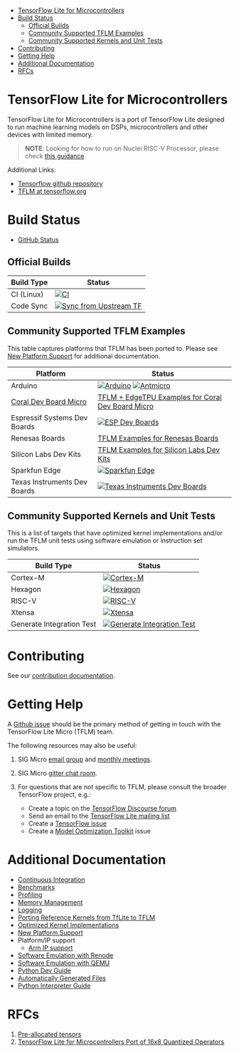 <!--ts-->
   * [TensorFlow Lite for Microcontrollers](#tensorflow-lite-for-microcontrollers)
   * [Build Status](#build-status)
      * [Official Builds](#official-builds)
      * [Community Supported TFLM Examples](#community-supported-tflm-examples)
      * [Community Supported Kernels and Unit Tests](#community-supported-kernels-and-unit-tests)
   * [Contributing](#contributing)
   * [Getting Help](#getting-help)
   * [Additional Documentation](#additional-documentation)
   * [RFCs](#rfcs)

<!-- Added by: advaitjain, at: Mon 04 Oct 2021 11:23:57 AM PDT -->

<!--te-->

# TensorFlow Lite for Microcontrollers

TensorFlow Lite for Microcontrollers is a port of TensorFlow Lite designed to
run machine learning models on DSPs, microcontrollers and other devices with
limited memory.

> **NOTE**: Looking for how to run on Nuclei RISC-V Processor, please check [this guidance](tensorflow/lite/micro/nuclei_evalsoc/README.md)

Additional Links:
 * [Tensorflow github repository](https://github.com/tensorflow/tensorflow/)
 * [TFLM at tensorflow.org](https://www.tensorflow.org/lite/microcontrollers)

# Build Status

 * [GitHub Status](https://www.githubstatus.com/)

## Official Builds

Build Type       |    Status     |
-----------      | --------------|
CI (Linux)       | [![CI](https://github.com/tensorflow/tflite-micro/actions/workflows/run_ci.yml/badge.svg)](https://github.com/tensorflow/tflite-micro/actions/workflows/run_ci.yml) |
Code Sync        | [![Sync from Upstream TF](https://github.com/tensorflow/tflite-micro/actions/workflows/sync.yml/badge.svg)](https://github.com/tensorflow/tflite-micro/actions/workflows/sync.yml) |


## Community Supported TFLM Examples
This table captures platforms that TFLM has been ported to. Please see
[New Platform Support](tensorflow/lite/micro/docs/new_platform_support.md) for
additional documentation.

Platform      |    Status     |
-----------     | --------------|
Arduino         | [![Arduino](https://github.com/tensorflow/tflite-micro-arduino-examples/actions/workflows/ci.yml/badge.svg)](https://github.com/tensorflow/tflite-micro-arduino-examples/actions/workflows/ci.yml) [![Antmicro](https://github.com/antmicro/tensorflow-arduino-examples/actions/workflows/test_examples.yml/badge.svg)](https://github.com/antmicro/tensorflow-arduino-examples/actions/workflows/test_examples.yml) |
[Coral Dev Board Micro](https://coral.ai/products/dev-board-micro) | [TFLM + EdgeTPU Examples for Coral Dev Board Micro](https://github.com/google-coral/coralmicro) |
Espressif Systems Dev Boards  | [![ESP Dev Boards](https://github.com/espressif/tflite-micro-esp-examples/actions/workflows/ci.yml/badge.svg)](https://github.com/espressif/tflite-micro-esp-examples/actions/workflows/ci.yml) |
Renesas Boards | [TFLM Examples for Renesas Boards](https://github.com/renesas/tflite-micro-renesas) |
Silicon Labs Dev Kits        | [TFLM Examples for Silicon Labs Dev Kits](https://github.com/SiliconLabs/tflite-micro-efr32-examples)
Sparkfun Edge   | [![Sparkfun Edge](https://github.com/advaitjain/tflite-micro-sparkfun-edge-examples/actions/workflows/ci.yml/badge.svg?event=schedule)](https://github.com/advaitjain/tflite-micro-sparkfun-edge-examples/actions/workflows/ci.yml)
Texas Instruments Dev Boards | [![Texas Instruments Dev Boards](https://github.com/TexasInstruments/tensorflow-lite-micro-examples/actions/workflows/ci.yml/badge.svg?event=status)](https://github.com/TexasInstruments/tensorflow-lite-micro-examples/actions/workflows/ci.yml)


## Community Supported Kernels and Unit Tests
This is a list of targets that have optimized kernel implementations and/or run
the TFLM unit tests using software emulation or instruction set simulators.

Build Type      |    Status     |
-----------     | --------------|
Cortex-M        | [![Cortex-M](https://github.com/tensorflow/tflite-micro/actions/workflows/cortex_m.yml/badge.svg)](https://github.com/tensorflow/tflite-micro/actions/workflows/cortex_m.yml) |
Hexagon         | [![Hexagon](https://github.com/tensorflow/tflite-micro/actions/workflows/run_hexagon.yml/badge.svg)](https://github.com/tensorflow/tflite-micro/actions/workflows/run_hexagon.yml) |
RISC-V          | [![RISC-V](https://github.com/tensorflow/tflite-micro/actions/workflows/riscv.yml/badge.svg)](https://github.com/tensorflow/tflite-micro/actions/workflows/riscv.yml) |
Xtensa          | [![Xtensa](https://github.com/tensorflow/tflite-micro/actions/workflows/run_xtensa.yml/badge.svg)](https://github.com/tensorflow/tflite-micro/actions/workflows/run_xtensa.yml) |
Generate Integration Test          | [![Generate Integration Test](https://github.com/tensorflow/tflite-micro/actions/workflows/generate_integration_tests.yml/badge.svg)](https://github.com/tensorflow/tflite-micro/actions/workflows/generate_integration_tests.yml) |


# Contributing
See our [contribution documentation](CONTRIBUTING.md).

# Getting Help

A [Github issue](https://github.com/tensorflow/tflite-micro/issues/new/choose)
should be the primary method of getting in touch with the TensorFlow Lite Micro
(TFLM) team.

The following resources may also be useful:

1.  SIG Micro [email group](https://groups.google.com/a/tensorflow.org/g/micro)
    and
    [monthly meetings](http://doc/1YHq9rmhrOUdcZnrEnVCWvd87s2wQbq4z17HbeRl-DBc).

1.  SIG Micro [gitter chat room](https://gitter.im/tensorflow/sig-micro).

1. For questions that are not specific to TFLM, please consult the broader TensorFlow project, e.g.:
   * Create a topic on the [TensorFlow Discourse forum](https://discuss.tensorflow.org)
   * Send an email to the [TensorFlow Lite mailing list](https://groups.google.com/a/tensorflow.org/g/tflite)
   * Create a [TensorFlow issue](https://github.com/tensorflow/tensorflow/issues/new/choose)
   * Create a [Model Optimization Toolkit](https://github.com/tensorflow/model-optimization) issue

# Additional Documentation

 * [Continuous Integration](docs/continuous_integration.md)
 * [Benchmarks](tensorflow/lite/micro/benchmarks/README.md)
 * [Profiling](tensorflow/lite/micro/docs/profiling.md)
 * [Memory Management](tensorflow/lite/micro/docs/memory_management.md)
 * [Logging](tensorflow/lite/micro/docs/logging.md)
 * [Porting Reference Kernels from TfLite to TFLM](tensorflow/lite/micro/docs/porting_reference_ops.md)
 * [Optimized Kernel Implementations](tensorflow/lite/micro/docs/optimized_kernel_implementations.md)
 * [New Platform Support](tensorflow/lite/micro/docs/new_platform_support.md)
 * Platform/IP support
   * [Arm IP support](tensorflow/lite/micro/docs/arm.md)
 * [Software Emulation with Renode](tensorflow/lite/micro/docs/renode.md)
 * [Software Emulation with QEMU](tensorflow/lite/micro/docs/qemu.md)
 * [Python Dev Guide](docs/python.md)
 * [Automatically Generated Files](docs/automatically_generated_files.md)
 * [Python Interpreter Guide](tensorflow/lite/micro/python/interpreter/README.md)

# RFCs

1. [Pre-allocated tensors](tensorflow/lite/micro/docs/rfc/001_preallocated_tensors.md)
1. [TensorFlow Lite for Microcontrollers Port of 16x8 Quantized Operators](tensorflow/lite/micro/docs/rfc/002_16x8_quantization_port.md)
